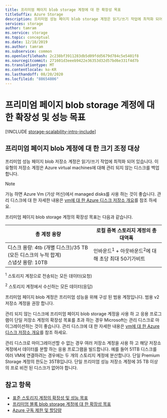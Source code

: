 ```yaml
---
title: 프리미엄 페이지 blob storage 계정에 대 한 확장성 목표
titleSuffix: Azure Storage
description: 프리미엄 성능 페이지 blob storage 계정은 읽기/쓰기 작업에 최적화 되어 있습니다. 이 유형의 저장소 계정은 Azure virtual machines에 대해 관리 되지 않는 디스크를 백업 합니다.
services: storage
author: tamram
ms.service: storage
ms.topic: conceptual
ms.date: 12/18/2019
ms.author: tamram
ms.subservice: common
ms.openlocfilehash: 2c238bf3911283db5d09fdd5679d784c5e5401f8
ms.sourcegitcommit: 271601d3eeeb9422e36353d32d57bd6e331f4d7b
ms.translationtype: MT
ms.contentlocale: ko-KR
ms.lasthandoff: 08/20/2020
ms.locfileid: "88654806"
---
```

# <a name="scalability-and-performance-targets-for-premium-page-blob-storage-accounts"></a>프리미엄 페이지 blob storage 계정에 대 한 확장성 및 성능 목표

[!INCLUDE [storage-scalability-intro-include](../../../includes/storage-scalability-intro-include.md)]

## <a name="scale-targets-for-premium-page-blob-accounts"></a>프리미엄 페이지 blob 계정에 대 한 크기 조정 대상

프리미엄 성능 페이지 blob 저장소 계정은 읽기/쓰기 작업에 최적화 되어 있습니다. 이 유형의 저장소 계정은 Azure virtual machines에 대해 관리 되지 않는 디스크를 백업 합니다.

> [!NOTE]
> 가능 하면 Azure Vm (가상 머신)에서 managed disks를 사용 하는 것이 좋습니다. 관리 디스크에 대 한 자세한 내용은 [vm에 대 한 Azure 디스크 저장소 개요](../../virtual-machines/managed-disks-overview.md)를 참조 하세요.

프리미엄 페이지 blob storage 계정의 확장성 목표는 다음과 같습니다.

| 총 계정 용량                            | 로컬 중복 스토리지 계정의 총 대역폭                     |
| ------------------------------------------------- | --------------------------------------------------------------------------- |
| 디스크 용량: 4tb (개별 디스크)/35 TB (모든 디스크의 누적 합계) <br>스냅샷 용량: 10TB | 인바운드<sup>1</sup> + 아웃바운드<sup>2</sup>에 대해 초당 최대 50기가비트 |

<sup>1</sup> 스토리지 계정으로 전송되는 모든 데이터(요청)

<sup>2</sup> 스토리지 계정에서 수신하는 모든 데이터(응답)

프리미엄 페이지 blob 계정은 프리미엄 성능을 위해 구성 된 범용 계정입니다. 범용 v2 저장소 계정을 권장 합니다.

관리 되지 않는 디스크에 프리미엄 페이지 blob storage 계정을 사용 하 고 응용 프로그램이 단일 저장소 계정의 확장성 목표를 초과 하는 경우 Microsoft는 관리 디스크로 마이그레이션하는 것이 좋습니다. 관리 디스크에 대 한 자세한 내용은 [vm에 대 한 Azure 디스크 저장소 개요](../../virtual-machines/managed-disks-overview.md)를 참조 하세요.

관리 디스크로 마이그레이션할 수 없는 경우 여러 저장소 계정을 사용 하 고 해당 저장소 계정에서 데이터를 분할 하는 응용 프로그램을 빌드합니다. 예를 들어 51TB 디스크를 여러 VM에 연결하려는 경우에는 두 개의 스토리지 계정에 분산합니다. 단일 Premium Storage 계정의 한도는 35TB입니다. 단일 프리미엄 성능 저장소 계정에 35 TB 이상의 프로 비전 된 디스크가 없어야 합니다.

## <a name="see-also"></a>참고 항목

- [표준 스토리지 계정의 확장성 및 성능 목표](../common/scalability-targets-standard-account.md)
- [프리미엄 블록 blob storage 계정에 대 한 확장성 목표](../blobs/scalability-targets-premium-block-blobs.md)
- [Azure 구독 제한 및 할당량](../../azure-resource-manager/management/azure-subscription-service-limits.md)
